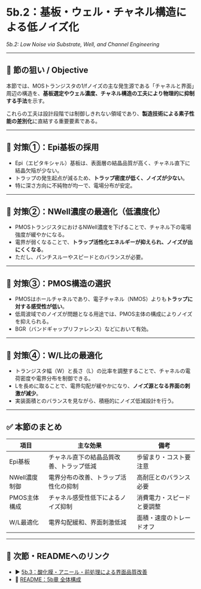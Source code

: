 # 5b.2：基板・ウェル・チャネル構造による低ノイズ化  
*5b.2: Low Noise via Substrate, Well, and Channel Engineering*

---

## 🎯 節の狙い / Objective

本節では、MOSトランジスタの1/fノイズの主な発生源である「チャネルと界面」周辺の構造を、**基板選定やウェル濃度、チャネル構造の工夫により物理的に抑制する手法**を示す。

これらの工夫は設計段階では制御しきれない領域であり、**製造技術による素子性能の差別化**に直結する重要要素である。

---

## 🔧 対策①：Epi基板の採用

- Epi（エピタキシャル）基板は、表面層の結晶品質が高く、チャネル直下に結晶欠陥が少ない。
- トラップの発生起点が減るため、**トラップ密度が低く、ノイズが少ない**。
- 特に深さ方向に不純物が均一で、電場分布が安定。

---

## 🔧 対策②：NWell濃度の最適化（低濃度化）

- PMOSトランジスタにおけるNWell濃度を下げることで、チャネル下の電場強度が緩やかになる。
- 電界が弱くなることで、**トラップ活性化エネルギーが抑えられ、ノイズが出にくくなる**。
- ただし、パンチスルーやスピードとのバランスが必要。

---

## 🔧 対策③：PMOS構造の選択

- PMOSはホールチャネルであり、電子チャネル（NMOS）よりも**トラップに対する感受性が低い**。
- 低周波域でのノイズが問題となる用途では、PMOS主体の構成によりノイズを抑えられる。
- BGR（バンドギャップリファレンス）などにおいて有効。

---

## 🔧 対策④：W/L比の最適化

- トランジスタ幅（W）と長さ（L）の比率を調整することで、チャネルの電荷密度や電界分布を制御できる。
- Lを長めに取ることで、電界勾配が緩やかになり、**ノイズ源となる界面の刺激が減少**。
- 実装面積とのバランスを見ながら、積極的にノイズ低減設計を行う。

---

## ✅ 本節のまとめ

| 項目 | 主な効果 | 備考 |
|------|-----------|------|
| Epi基板 | チャネル直下の結晶品質改善、トラップ低減 | 歩留まり・コスト要注意 |
| NWell濃度制御 | 電界分布の改善、トラップ活性化の抑制 | 高耐圧とのバランス必要 |
| PMOS主体構成 | チャネル感受性低下によるノイズ抑制 | 消費電力・スピードと要調整 |
| W/L最適化 | 電界勾配緩和、界面刺激低減 | 面積・速度のトレードオフ |

---

## 🔗 次節・READMEへのリンク

- ▶️ [5b.3：酸化膜・アニール・前処理による界面品質改善](5b_3_oxide_interface_control.md)
- 📘 [README：5b章 全体構成](README_5b.md)
